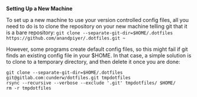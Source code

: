 **Setting Up a New Machine**

To set up a new machine to use your version controlled config files, all you need to do is to clone the repository on your new machine telling git that it is a bare repository:
`git clone --separate-git-dir=$HOME/.dotfiles https://github.com/anandpiyer/.dotfiles.git ~`

However, some programs create default config files, so this might fail if git finds an existing config file in your $HOME. 
In that case, a simple solution is to clone to a temporary directory, and then delete it once you are done:
```
git clone --separate-git-dir=$HOME/.dotfiles git@gitlab.com:cunderw/dotfiles.git tmpdotfiles
rsync --recursive --verbose --exclude '.git' tmpdotfiles/ $HOME/
rm -r tmpdotfiles
```



